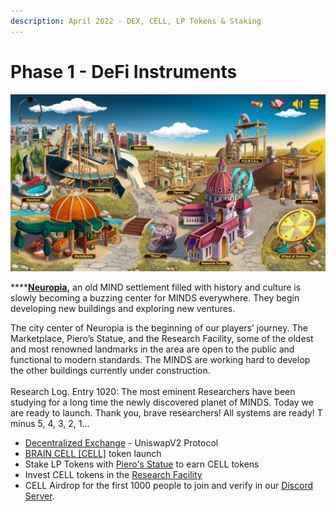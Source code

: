 ```yaml
---
description: April 2022 - DEX, CELL, LP Tokens & Staking
---
```


# Phase 1 - DeFi Instruments

![](../.gitbook/assets/BaseGame.png)

****[**Neuropia**](../learn/game-basics/neuropia/)**,** an old MIND settlement filled with history and culture is slowly becoming a buzzing center for MINDS everywhere. They begin developing new buildings and exploring new ventures.

The city center of Neuropia is the beginning of our players’ journey. The Marketplace, Piero’s Statue, and the Research Facility, some of the oldest and most renowned landmarks in the area are open to the public and functional to modern standards. The MINDS are working hard to develop the other buildings currently under construction.\
\
Research Log. Entry 1020: The most eminent Researchers have been studying for a long time the newly discovered planet of MINDS. Today we are ready to launch. Thank you, brave researchers! All systems are ready! T minus 5, 4, 3, 2, 1…

* [Decentralized Exchange](../how-it-works/decentralized-exchange.md) - UniswapV2 Protocol
* [BRAIN CELL \[CELL\]](../how-it-works/brain-cell-token.md) token launch
* Stake LP Tokens with [Piero's Statue](../how-it-works/pieros-statue.md) to earn CELL tokens
* Invest CELL tokens in the [Research Facility](../how-it-works/research-facility.md)
* CELL Airdrop for the first 1000 people to join and verify in our [Discord Server](https://discord.gg/mindgames).
